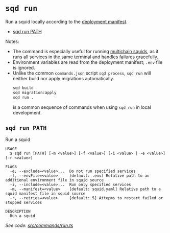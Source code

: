 `sqd run`
=========

Run a squid locally according to the [deployment manifest](/arrowsquid-docs-v0/deploy-squid/deploy-manifest).

* [sqd run PATH](#sqd-run-path)

Notes:
 - The command is especially useful for running [multichain squids](/arrowsquid-docs-v0/basics/multichain), as it runs all services in the same terminal and handles failures gracefully.
 - Environment variables are read from the deployment manifest; `.env` file is ignored. 
 - Unlike the common `commands.json` script `sqd process`, `sqd run` will neither build nor apply migrations automatically.
   ```bash
   sqd build
   sqd migration:apply
   sqd run .
   ```
   is a common sequence of commands when using `sqd run` in local development.

## `sqd run PATH`

Run a squid

```
USAGE
  $ sqd run [PATH] [-m <value>] [-f <value>] [-i <value> | -e <value>] [-r <value>]

FLAGS
  -e, --exclude=<value>...  Do not run specified services
  -f, --envFile=<value>     [default: .env] Relative path to an additional environment file in squid source
  -i, --include=<value>...  Run only specified services
  -m, --manifest=<value>    [default: squid.yaml] Relative path to a squid manifest file in squid source
  -r, --retries=<value>     [default: 5] Attepms to restart failed or stopped services

DESCRIPTION
  Run a squid
```

_See code: [src/commands/run.ts](https://github.com/subsquid/squid-cli/blob/master/src/commands/run.ts)_
